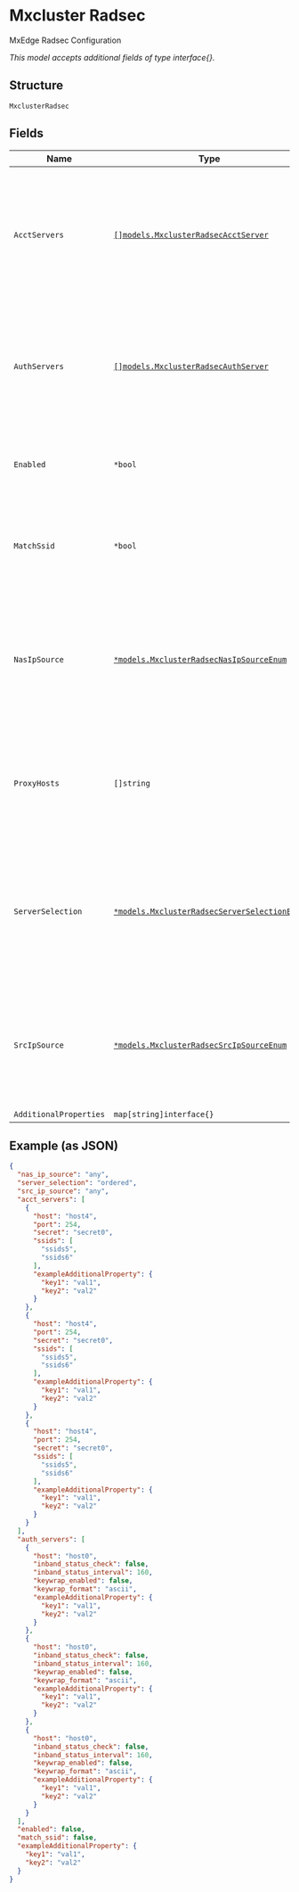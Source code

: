 
# Mxcluster Radsec

MxEdge Radsec Configuration

*This model accepts additional fields of type interface{}.*

## Structure

`MxclusterRadsec`

## Fields

| Name | Type | Tags | Description |
|  --- | --- | --- | --- |
| `AcctServers` | [`[]models.MxclusterRadsecAcctServer`](../../doc/models/mxcluster-radsec-acct-server.md) | Optional | list of RADIUS accounting servers, optional, order matters where the first one is treated as primary<br>**Constraints**: *Unique Items Required* |
| `AuthServers` | [`[]models.MxclusterRadsecAuthServer`](../../doc/models/mxcluster-radsec-auth-server.md) | Optional | list of RADIUS authentication servers, order matters where the first one is treated as primary<br>**Constraints**: *Unique Items Required* |
| `Enabled` | `*bool` | Optional | whether to enable service on Mist Edge i.e. RADIUS proxy over TLS |
| `MatchSsid` | `*bool` | Optional | whether to match ssid in request message to select from a subset of RADIUS servers |
| `NasIpSource` | [`*models.MxclusterRadsecNasIpSourceEnum`](../../doc/models/mxcluster-radsec-nas-ip-source-enum.md) | Optional | SSpecify NAS-IP-ADDRESS, NAS-IPv6-ADDRESS to use with auth_servers. enum: `any`, `oob`, `oob6`, `tunnel`, `tunnel6`<br>**Default**: `"any"` |
| `ProxyHosts` | `[]string` | Optional | hostnames or IPs for Mist AP to use as the TLS Server (i.e. they are reachable from AP) in addition to `tunterm_hosts` |
| `ServerSelection` | [`*models.MxclusterRadsecServerSelectionEnum`](../../doc/models/mxcluster-radsec-server-selection-enum.md) | Optional | When ordered, Mist Edge will prefer and go back to the first radius server if possible. enum: `ordered`, `unordered`<br>**Default**: `"ordered"` |
| `SrcIpSource` | [`*models.MxclusterRadsecSrcIpSourceEnum`](../../doc/models/mxcluster-radsec-src-ip-source-enum.md) | Optional | Specify IP address to connect to auth_servers and acct_servers. enum: `any`, `oob`, `oob6`, `tunnel`, `tunnel6`<br>**Default**: `"any"` |
| `AdditionalProperties` | `map[string]interface{}` | Optional | - |

## Example (as JSON)

```json
{
  "nas_ip_source": "any",
  "server_selection": "ordered",
  "src_ip_source": "any",
  "acct_servers": [
    {
      "host": "host4",
      "port": 254,
      "secret": "secret0",
      "ssids": [
        "ssids5",
        "ssids6"
      ],
      "exampleAdditionalProperty": {
        "key1": "val1",
        "key2": "val2"
      }
    },
    {
      "host": "host4",
      "port": 254,
      "secret": "secret0",
      "ssids": [
        "ssids5",
        "ssids6"
      ],
      "exampleAdditionalProperty": {
        "key1": "val1",
        "key2": "val2"
      }
    },
    {
      "host": "host4",
      "port": 254,
      "secret": "secret0",
      "ssids": [
        "ssids5",
        "ssids6"
      ],
      "exampleAdditionalProperty": {
        "key1": "val1",
        "key2": "val2"
      }
    }
  ],
  "auth_servers": [
    {
      "host": "host0",
      "inband_status_check": false,
      "inband_status_interval": 160,
      "keywrap_enabled": false,
      "keywrap_format": "ascii",
      "exampleAdditionalProperty": {
        "key1": "val1",
        "key2": "val2"
      }
    },
    {
      "host": "host0",
      "inband_status_check": false,
      "inband_status_interval": 160,
      "keywrap_enabled": false,
      "keywrap_format": "ascii",
      "exampleAdditionalProperty": {
        "key1": "val1",
        "key2": "val2"
      }
    },
    {
      "host": "host0",
      "inband_status_check": false,
      "inband_status_interval": 160,
      "keywrap_enabled": false,
      "keywrap_format": "ascii",
      "exampleAdditionalProperty": {
        "key1": "val1",
        "key2": "val2"
      }
    }
  ],
  "enabled": false,
  "match_ssid": false,
  "exampleAdditionalProperty": {
    "key1": "val1",
    "key2": "val2"
  }
}
```

